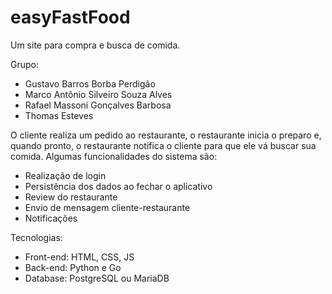 # easyFastFood
Um site para compra e busca de comida.

Grupo: 
* Gustavo Barros Borba Perdigão
* Marco Antônio Silveiro Souza Alves
* Rafael Massoni Gonçalves Barbosa
* Thomas Esteves



O cliente realiza um pedido ao restaurante, o restaurante inicia o preparo e, quando pronto, o restaurante notifica o cliente para que ele vá buscar sua comida.
Algumas funcionalidades do sistema são:
* Realização de login
* Persistência dos dados ao fechar o aplicativo
* Review do restaurante
* Envio de mensagem cliente-restaurante
* Notificações

Tecnologias:
* Front-end: HTML, CSS, JS
* Back-end: Python e Go
* Database: PostgreSQL ou MariaDB
